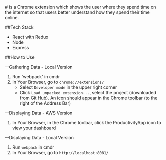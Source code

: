 #<Productivity App>
<Productivity App> is a Chrome extension which shows the user where they spend time on the internet so that users better understand how they spend their time online.

##Tech Stack
* React with Redux
* Node
* Express

##How to Use

--Gathering Data - Local Version
1. Run 'webpack' in cmdr
2. In Your Browser, go to `chrome://extensions/`
	* Select `Developer mode` in the upper right corner
	* Click `Load unpacked extension...`, select the project (downloaded from Git Hub). An icon should appear in the Chrome toolbar (to the right of the Address Bar)

--Displaying Data - AWS Version
1. In Your Browser, in the Chrome toolbar, click the ProductivityApp icon to view your dashboard

--Displaying Data - Local Version
1. Run `webpack` in cmdr
2. In Your Browser, go to `http://localhost:8081/`


